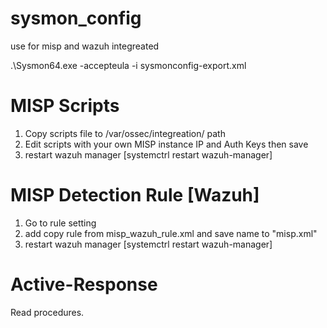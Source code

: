 # sysmon_config
 use for misp and wazuh integreated

 .\Sysmon64.exe -accepteula -i sysmonconfig-export.xml


# MISP Scripts
 1. Copy scripts file to /var/ossec/integreation/ path
 2. Edit scripts with your own MISP instance IP and Auth Keys then save
 3. restart wazuh manager [systemctrl restart wazuh-manager]

# MISP Detection Rule [Wazuh]
 1. Go to rule setting 
 2. add copy rule from misp_wazuh_rule.xml and save name to "misp.xml"
 3. restart wazuh manager [systemctrl restart wazuh-manager]

# Active-Response
 Read procedures.